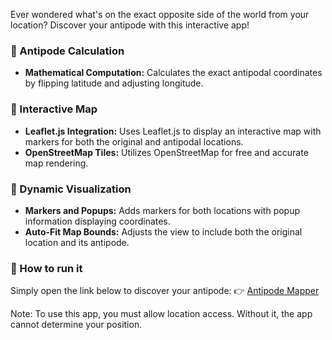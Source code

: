 Ever wondered what's on the exact opposite side of the world from your location? Discover your antipode with this interactive app!

<h3>🔹 Antipode Calculation</h3>
<ul>
    <li><strong>Mathematical Computation:</strong> Calculates the exact antipodal coordinates by flipping latitude and adjusting longitude.</li>
</ul>

<h3>🔹 Interactive Map</h3>
<ul>
    <li><strong>Leaflet.js Integration:</strong> Uses Leaflet.js to display an interactive map with markers for both the original and antipodal locations.</li>
    <li><strong>OpenStreetMap Tiles:</strong> Utilizes OpenStreetMap for free and accurate map rendering.</li>
</ul>

<h3>🔹 Dynamic Visualization</h3>
<ul>
    <li><strong>Markers and Popups:</strong> Adds markers for both locations with popup information displaying coordinates.</li>
    <li><strong>Auto-Fit Map Bounds:</strong> Adjusts the view to include both the original location and its antipode.</li>
</ul>

<h3>🔹 How to run it</h3>

Simply open the link below to discover your antipode: 👉 <a href="https://bbocen.github.io/antipode-mapper/antipode-mapper/index.html">Antipode Mapper</a>

Note: To use this app, you must allow location access. Without it, the app cannot determine your position.
